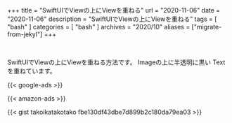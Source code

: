 +++
title =  "SwiftUIでViewの上にViewを重ねる"
url = "2020-11-06"
date = "2020-11-06"
description = "SwiftUIでViewの上にViewを重ねる"
tags = [
  "bash"
]
categories = [
  "bash"
]
archives = "2020/10"
aliases = ["migrate-from-jekyl"]
+++

<br>

SwiftUIでViewの上にViewを重ねる方法です。
Imageの上に半透明に黒い Text を重ねています。

<!-- Google Ads -->
{{< google-ads >}}

<!-- Amazon Ads -->
{{< amazon-ads >}}

{{< gist takoikatakotako fbe130df43dbe7d899b2c180da79ea03 >}}
